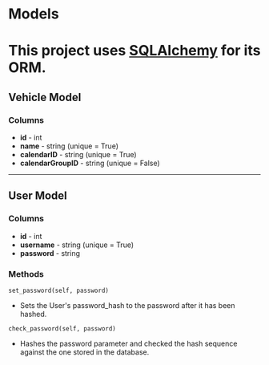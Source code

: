 # Models  
This project uses [SQLAlchemy](https://www.sqlalchemy.org/) for its ORM.  
=
## Vehicle Model  
### Columns  
- **id** - int  
- **name** - string (unique = True)  
- **calendarID** - string (unique = True)  
- **calendarGroupID** - string (unique = False)  
---
## User Model  
### Columns  
- **id** - int  
- **username** - string (unique = True)
- **password** - string  
### Methods  
`set_password(self, password)`  
 - Sets the User's password_hash to the password after it has been hashed.  

`check_password(self, password)`  
- Hashes the password parameter and checked the hash sequence against the one stored in the database.  